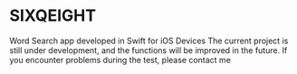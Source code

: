 # SIXQEIGHT
Word Search app developed in Swift for iOS Devices The current project is still under development, and the functions will be improved in the future. If you encounter problems during the test, please contact me
